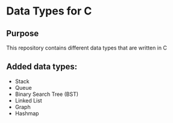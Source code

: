 # Data Types for C

## Purpose
This repository contains different data types that are written in C

## Added data types:
- Stack
- Queue
- Binary Search Tree (BST)
- Linked List
- Graph
- Hashmap

